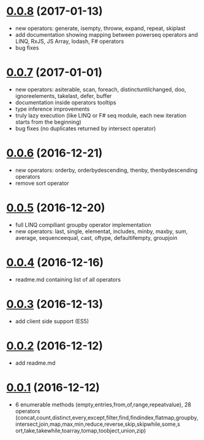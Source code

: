 

<a name="0.0.8"></a>
# [0.0.8](https://github.com/marcinnajder/powerseq/releases/tag/0.0.8) (2017-01-13)

* new operators: generate, isempty, throww, expand, repeat, skiplast
* add documentation showing mapping between powerseq operators and LINQ, RxJS, JS Array, lodash, F# operators
* bug fixes


<a name="0.0.7"></a>
# [0.0.7](https://github.com/marcinnajder/powerseq/releases/tag/0.0.7) (2017-01-01)

* new operators: asiterable, scan, foreach, distinctuntilchanged, doo, ignoreelements, takelast, defer, buffer
* documentation inside operators tooltips
* type inference improvements
* truly lazy execution (like LINQ or F# seq module, each new iteration starts from the beginning)
* bug fixes (no duplicates returned by intersect operator)


<a name="0.0.6"></a>
# [0.0.6](https://github.com/marcinnajder/powerseq/releases/tag/0.0.6) (2016-12-21)

* new operators: orderby, orderbydescending, thenby, thenbydescending operators
* remove sort operator

<a name="0.0.5"></a>
# [0.0.5](https://github.com/marcinnajder/powerseq/releases/tag/0.0.5) (2016-12-20)

* full LINQ compiliant groupby operator implementation 
* new operators: last, single, elementat, includes, minby, maxby, sum, average, sequenceequal, cast, oftype, defaultifempty, groupjoin

<a name="0.0.4"></a>
# [0.0.4](https://github.com/marcinnajder/powerseq/releases/tag/0.0.4) (2016-12-16)

*  readme.md containing list of all operators

<a name="0.0.3"></a>
# [0.0.3](https://github.com/marcinnajder/powerseq/releases/tag/0.0.3) (2016-12-13)

*  add client side support (ES5)

<a name="0.0.2"></a>
# [0.0.2](https://github.com/marcinnajder/powerseq/releases/tag/0.0.2) (2016-12-12)

*  add readme.md

<a name="0.0.1"></a>
# [0.0.1](https://github.com/marcinnajder/powerseq/releases/tag/0.0.1) (2016-12-12)

*  6 enumerable methods (empty,entries,from,of,range,repeatvalue), 28 operators (concat,count,distinct,every,except,filter,find,findindex,flatmap,groupby,intersect,join,map,max,min,reduce,reverse,skip,skipwhile,some,s
ort,take,takewhile,toarray,tomap,toobject,union,zip)


